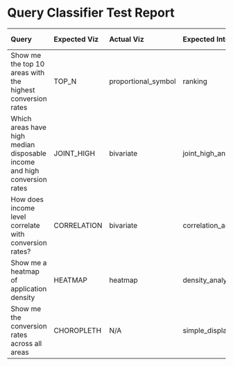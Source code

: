 
# Query Classifier Test Report

| Query | Expected Viz | Actual Viz | Expected Intent | Actual Intent | Layers Match | Status |
| :--- | :--- | :--- | :--- | :--- | :--- | :--- |
| Show me the top 10 areas with the highest conversion rates | TOP_N | proportional_symbol | ranking | proportional_symbol_analysis | ❌ | ❌ FAIL |
| Which areas have high median disposable income and high conversion rates | JOINT_HIGH | bivariate | joint_high_analysis | bivariate_analysis | ❌ | ❌ FAIL |
| How does income level correlate with conversion rates? | CORRELATION | bivariate | correlation_analysis | bivariate_analysis | ❌ | ❌ FAIL |
| Show me a heatmap of application density | HEATMAP | heatmap | density_analysis | heatmap_analysis | ❌ | ❌ FAIL |
| Show me the conversion rates across all areas | CHOROPLETH | N/A | simple_display | undefined_analysis | ❌ | ❌ FAIL |
